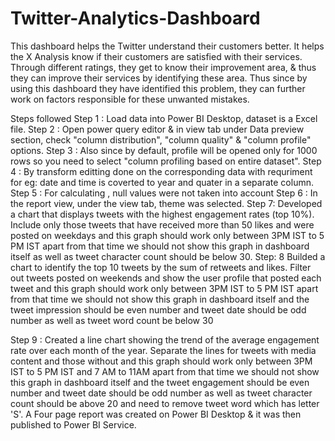 # Twitter-Analytics-Dashboard
This dashboard helps the Twitter understand their customers better. It helps the X Analysis know if their customers are satisfied with their services. Through different ratings, they get to know their improvement area, & thus they can improve their services by identifying these area. Thus since by using this dashboard they have identified this problem, they can further work on factors responsible for these unwanted mistakes.

Steps followed
Step 1 : Load data into Power BI Desktop, dataset is a Excel file.
Step 2 : Open power query editor & in view tab under Data preview section, check "column distribution", "column quality" & "column profile" options.
Step 3 : Also since by default, profile will be opened only for 1000 rows so you need to select "column profiling based on entire dataset".
Step 4 : By transform editting done on the corresponding data with requriment for eg: date and time is coverted to year and quater in a separate column.
Step 5 : For calculating , null values were not taken into account
Step 6 : In the report view, under the view tab, theme was selected.
Step 7: Developed a chart that displays tweets with the highest engagement rates (top 10%). Include only those tweets that have received more than 50 likes and were posted on weekdays and this graph should work only between 3PM IST to 5 PM IST apart from that time we should not show this graph in dashboard itself as well as tweet character count should be below 30.
Step: 8 Builded a chart to identify the top 10 tweets by the sum of retweets and likes. Filter out tweets posted on weekends and show the user profile that posted each tweet and this graph should work only between 3PM IST to 5 PM IST apart from that time we should not show this graph in dashboard itself and the tweet impression should be even number and tweet date should be odd number as well as tweet word count be below 30

Step 9 : Created a line chart showing the trend of the average engagement rate over each month of the year. Separate the lines for tweets with media content and those without and this graph should work only between 3PM IST to 5 PM IST and 7 AM to 11AM apart from that time we should not show this graph in dashboard itself and the tweet engagement should be even number and tweet date should be odd number as well as tweet character count should be above 20 and need to remove tweet word which has letter 'S'.
A Four page report was created on Power BI Desktop & it was then published to Power BI Service.
